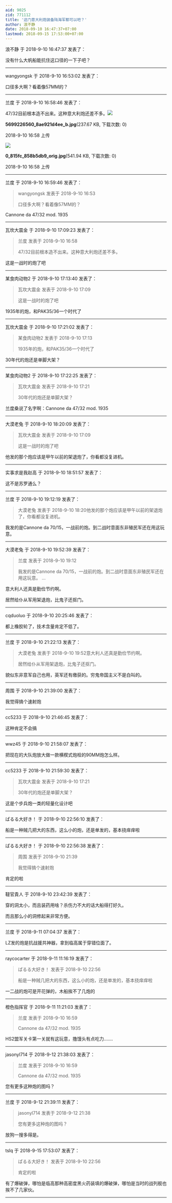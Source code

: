 ```yaml
---
aid: 9025
zid: 771112
title: '这门意大利炮装备陆海军都可以吧？'
author: 浪不静
date: 2018-09-10 16:47:37+07:00
lastmod: 2018-09-15 17:53:00+07:00
---
```


浪不静 于 2018-9-10 16:47:37 发表了：

没有什么大帆船能抗住这口径的一下子吧？

---------

wangyongsk 于 2018-9-10 16:53:02 发表了：

口径多大啊？看着像57MM的？

---------

兰度 于 2018-9-10 16:58:46 发表了：

47/32目前根本造不出来。这种意大利炮还差不多。![](https://cdn.jsdelivr.net/gh/lzjluzijie/beichao@main/static/img/165812x4wuemrx3xr4x4zl.jpg)



**5699226560\_8ae921d4ee\_b.jpg**(237.67 KB, 下载次数: 0)



2018-9-10 16:58 上传



![](https://cdn.jsdelivr.net/gh/lzjluzijie/beichao@main/static/img/165829aonbvzhz5uhl7o5j.jpg)



**0\_815fc\_858b5db9\_orig.jpg**(541.94 KB, 下载次数: 0)



2018-9-10 16:58 上传

---------

兰度 于 2018-9-10 16:59:46 发表了：

> wangyongsk 发表于 2018-9-10 16:53
> 
> 口径多大啊？看着像57MM的？



Cannone da 47/32 mod. 1935

---------

瓦坎大震金 于 2018-9-10 17:09:23 发表了：

> 兰度 发表于 2018-9-10 16:58
> 
> 47/32目前根本造不出来。这种意大利炮还差不多。



这是一战时的炮了吧

---------

某食肉动物2 于 2018-9-10 17:13:40 发表了：

> 瓦坎大震金 发表于 2018-9-10 17:09
> 
> 这是一战时的炮了吧



1935年的炮，和PAK35/36一个时代了

---------

瓦坎大震金 于 2018-9-10 17:21:02 发表了：

> 某食肉动物2 发表于 2018-9-10 17:13
> 
> 1935年的炮，和PAK35/36一个时代了



30年代的炮还是单脚大架？

---------

某食肉动物2 于 2018-9-10 17:22:25 发表了：

> 瓦坎大震金 发表于 2018-9-10 17:21
> 
> 30年代的炮还是单脚大架？



兰度桑说了名字啊：Cannone da 47/32 mod. 1935

---------

大漠老兔 于 2018-9-10 18:20:09 发表了：

> 瓦坎大震金 发表于 2018-9-10 17:09
> 
> 这是一战时的炮了吧



他发的那个炮应该是甲午以前的架退炮了，你看都没复进机。

---------

实事求是我赵高 于 2018-9-10 18:51:57 发表了：

这不是苏罗通么？

---------

兰度 于 2018-9-10 19:12:19 发表了：

> 大漠老兔 发表于 2018-9-10 18:20他发的那个炮应该是甲午以前的架退炮了，你看都没复进机。



我发的是Cannone da 70/15，一战前的炮。到二战时意面东非殖民军还在用这玩意。

---------

大漠老兔 于 2018-9-10 19:52:39 发表了：

> 兰度 发表于 2018-9-10 19:12
> 
> 我发的是Cannone da 70/15，一战前的炮。到二战时意面东非殖民军还在用这玩意。 ...



意大利人还真是勤俭节约啊。

居然给仆从军用架退炮，比鬼子还抠门。

---------

cqduoluo 于 2018-9-10 20:25:46 发表了：

都上橡胶轮了，技术含量肯定不低了。

---------

兰度 于 2018-9-10 21:22:13 发表了：

> 大漠老兔 发表于 2018-9-10 19:52意大利人还真是勤俭节约啊。
> 
> 居然给仆从军用架退炮，比鬼子还抠门。



貌似东非意军自己也用，英军还有缴获的。穷鬼帝国主义不是白叫的。

---------

周围 于 2018-9-10 21:39:00 发表了：

我觉得搞个速射炮

---------

cc5233 于 2018-9-10 21:46:45 发表了：

这种肯定不会搞

---------

wwz45 于 2018-9-10 21:58:07 发表了：

把现在的大队炮放大做一款横楔式炮栓的90MM炮怎么样。

---------

cc5233 于 2018-9-10 21:59:30 发表了：

> 瓦坎大震金 发表于 2018-9-10 17:21
> 
> 30年代的炮还是单脚大架？



这是个步兵炮一类的轻量化设计吧

---------

ぱるる大好き！ 于 2018-9-10 22:56:10 发表了：

船是一种贼几把大的东西，这么小的炮，还是单发的，基本挠痒痒啦

---------

ぱるる大好き！ 于 2018-9-10 22:56:38 发表了：

> 周围 发表于 2018-9-10 21:39
> 
> 我觉得搞个速射炮



肯定的啦

---------

韃官貴人 于 2018-9-10 23:42:39 发表了：

穿的洞太小，而且装药用啥？杀伤力不大的话大船得打好久。

而且那么小的洞修起来非常方便。

---------

兰度 于 2018-9-11 07:04:37 发表了：

LZ发的炮是抗战援共神器，拿到临高属于穿错位面了。

---------

raycocarter 于 2018-9-11 11:16:19 发表了：

> ぱるる大好き！ 发表于 2018-9-10 22:56
> 
> 船是一种贼几把大的东西，这么小的炮，还是单发的，基本挠痒痒啦



一二战的炮可是开花弹的，木船挨不了几炮的

---------

橙色指挥官 于 2018-9-11 11:21:03 发表了：

> 兰度 发表于 2018-9-10 16:59
> 
> Cannone da 47/32 mod. 1935



HS2盟军关卡第一关就有这玩意，撸馒头有点吃力.......

---------

jasonyl714 于 2018-9-12 21:38:03 发表了：

> 兰度 发表于 2018-9-10 16:59
> 
> Cannone da 47/32 mod. 1935



您有更多这种炮的图吗？

---------

兰度 于 2018-9-12 21:39:11 发表了：

> jasonyl714 发表于 2018-9-12 21:38
> 
> 您有更多这种炮的图吗？



放狗一搜多得是。

---------

tslq 于 2018-9-15 17:53:07 发表了：

> ぱるる大好き！ 发表于 2018-9-10 22:56
> 
> 肯定的啦



有了爆破弹，哪怕是临高那种高密度黑火药装填的爆破弹，哪怕是当时的战列舰也挨不了几家伙。

---------

